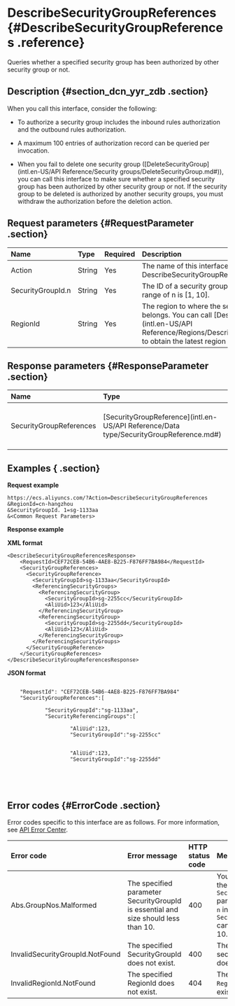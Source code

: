 # DescribeSecurityGroupReferences {#DescribeSecurityGroupReferences .reference}

Queries whether a specified security group has been authorized by other security group or not.

## Description {#section_dcn_yyr_zdb .section}

When you call this interface, consider the following:

-   To authorize a security group includes the inbound rules authorization and the outbound rules authorization.

-   A maximum 100 entries of authorization record can be queried per invocation.

-   When you fail to delete one security group \([DeleteSecurityGroup](intl.en-US/API Reference/Security groups/DeleteSecurityGroup.md#)\), you can call this interface to make sure whether a specified security group has been authorized by other security group or not. If the security group to be deleted is authorized by another security groups, you must withdraw the authorization before the deletion action.


## Request parameters {#RequestParameter .section}

|Name|Type|Required|Description|
|:---|:---|:-------|:----------|
|Action|String|Yes|The name of this interface. Value: DescribeSecurityGroupReferences.|
|SecurityGroupId.n|String|Yes|The ID of a security group. The value range of n is \[1, 10\].|
|RegionId|String|Yes|The region to where the security group belongs. You can call [DescribeRegions](intl.en-US/API Reference/Regions/DescribeRegions.md#) to obtain the latest region list.|

## Response parameters {#ResponseParameter .section}

|Name|Type|Description|
|:---|:---|:----------|
|SecurityGroupReferences|[SecurityGroupReference](intl.en-US/API Reference/Data type/SecurityGroupReference.md#)|Information of the security group authorization.|

## Examples { .section}

**Request example** 

```
https://ecs.aliyuncs.com/?Action=DescribeSecurityGroupReferences
&RegionId=cn-hangzhou
&SecurityGroupId. 1=sg-1133aa
&<Common Request Parameters>
```

**Response example** 

**XML format**

```
<DescribeSecurityGroupReferencesResponse>
    <RequestId>CEF72CEB-54B6-4AE8-B225-F876FF7BA984</RequestId>
    <SecurityGroupReferences>
      <SecurityGroupReference>
        <SecurityGroupId>sg-1133aa</SecurityGroupId>
        <ReferencingSecurityGroups>
          <ReferencingSecurityGroup>
            <SecurityGroupId>sg-2255cc</SecurityGroupId>
            <AliUid>123</AliUid>
          </ReferencingSecurityGroup>
          <ReferencingSecurityGroup>
            <SecurityGroupId>sg-2255dd</SecurityGroupId>
            <AliUid>123</AliUid>
          </ReferencingSecurityGroup>
        </ReferencingSecurityGroups>
      </SecurityGroupReference>
    </SecurityGroupReferences>
</DescribeSecurityGroupReferencesResponse>
```

 **JSON format** 

```

    "RequestId": "CEF72CEB-54B6-4AE8-B225-F876FF7BA984"
    "SecurityGroupReferences":[
        
            "SecurityGroupId":"sg-1133aa",
            "SecurityReferencingGroups":[
                
                    "AliUid":123,
                    "SecurityGroupId":"sg-2255cc"
                
                
                    "AliUid":123,
                    "SecurityGroupId":"sg-2255dd"
                
            
        
    

```

## Error codes {#ErrorCode .section}

Error codes specific to this interface are as follows. For more information, see [API Error Center](https://error-center.alibabacloud.com/status/product/Ecs).

|Error code|Error message |HTTP status code |Meaning|
|:---------|:-------------|:----------------|:------|
|Abs.GroupNos.Malformed|The specified parameter SecurityGroupId is essential and size should less than 10.|400|You must specify the `SecurityGroupId.n` parameter. Or the `n` in the `SecurityGroupId.n` cannot exceed 10.|
|InvalidSecurityGroupId.NotFound|The specified SecurityGroupId does not exist.|400|The specified security group ID does not exist.|
|InvalidRegionId.NotFound|The specified RegionId does not exist.|404|The specified `RegionId` does not exist.|

